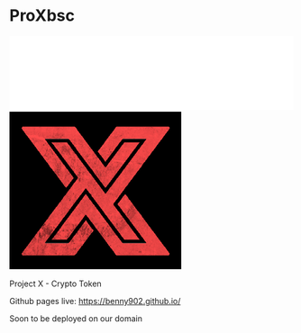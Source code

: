 # ProXbsc
![alt text](https://github.com/Benny902/ProXbsc/blob/main/media/projectXgifcut.gif?raw=true)
![alt text](https://github.com/Benny902/ProXbsc/blob/main/media/smallX2.png?raw=true)

Project X - Crypto Token

Github pages live: https://benny902.github.io/

Soon to be deployed on our domain
